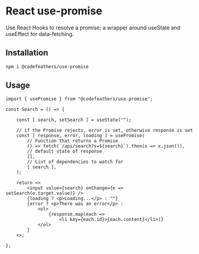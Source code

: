 # React use-promise

Use React Hooks to resolve a promise; a wrapper around useState and useEffect for data-fetching.

## Installation

```bash
npm i @codefeathers/use-promise
```

## Usage

```JSX
import { usePromise } from "@codefeathers/use-promise";

const Search = () => {

	const [ search, setSearch ] = useState("");

	// if the Promise rejects, error is set, otherwise response is set
	const [ response, error, loading ] = usePromise(
		// Function that returns a Promise
		() => fetch(`/api/search?s=${search}`).then(x => x.json()),
		// default state of response
		[],
		// List of dependencies to watch for
		[ search ],
	);

	return <>
		<input value={search} onChange={e => setSearch(e.target.value)} />
		{loading ? <p>Loading...</p> : ""}
		{error ? <p>There was an error</p> :
			<ol>
				{response.map(each =>
					<li key={each.id}>{each.content}</li>)}
			</ol>
		}
	<>;

};
```
